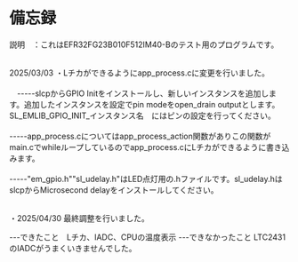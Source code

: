 # 備忘録


説明　：これはEFR32FG23B010F512IM40-Bのテスト用のプログラムです。<br><br>

2025/03/03
・Lチカができるようにapp_process.cに変更を行いました。<br><br>
　-----slcpからGPIO Initをインストールし、新しいインスタンスを追加します。追加したインスタンスを設定でpin modeをopen_drain outputとします。SL_EMLIB_GPIO_INIT_インスタンス名　にはピンの設定を行ってください。<br><br>
  -----app_process.cについてはapp_process_action関数がありこの関数がmain.cでwhileループしているのでapp_process.cにLチカができるように書き込みます。<br><br>
  -----"em_gpio.h""sl_udelay.h"はLED点灯用の.hファイルです。sl_udelay.hはslcpからMicrosecond delayをインストールしてください。<br><br>
  
・2025/04/30
最終調整を行いました。

---できたこと　Lチカ、IADC、CPUの温度表示
---できなかったこと LTC2431のIADCがうまくいきませんでした。


